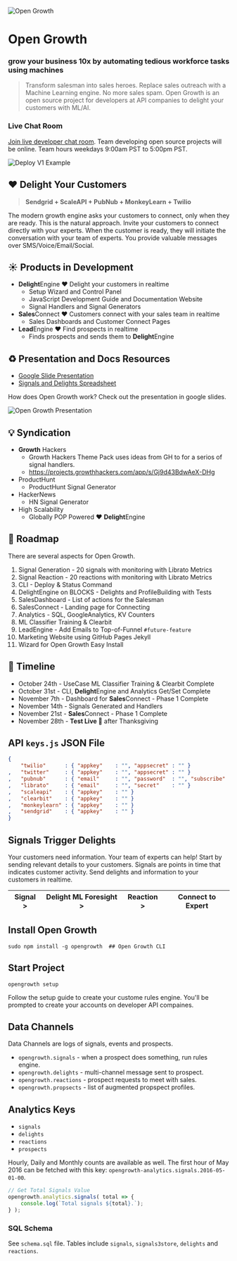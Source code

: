 ![Open Growth](http://i.imgur.com/Pug4ybX.gif)

# Open Growth 

### grow your business 10x by automating tedious workforce tasks using machines

> Transform salesman into sales heroes.
Replace sales outreach with a Machine Learning engine.
No more sales spam.
Open Growth is an open source project for developers at 
API companies to delight your customers with ML/AI.

### Live Chat Room

[Join live developer chat room](https://www.flowdock.com/invitations/5abd296da8ea9a65ca2f585b61fefa332ed858af).
Team developing open source projects will be online.
Team hours weekdays 9:00am PST to 5:00pm PST.

![Deploy V1 Example](http://i.imgur.com/NuobuFP.gif)

## ❤️  Delight Your Customers

> **Sendgrid + ScaleAPI + PubNub + MonkeyLearn + Twilio**

The modern growth engine asks your customers to connect,
only when they are ready.
This is the natural approach.
Invite your customers to connect directly with your experts.
When the customer is ready,
they will initiate the conversation with your team of experts.
You provide valuable messages over SMS/Voice/Email/Social.

## ☀️  Products in Development

 - **Delight**Engine ❤️  Delight your customers in realtime
    - Setup Wizard and Control Panel
    - JavaScript Development Guide and Documentation Website
    - Signal Handlers and Signal Generators
 - **Sales**Connect ❤️  Customers connect with your sales team in realtime
    - Sales Dashboards and Customer Connect Pages
 - **Lead**Engine ❤️  Find prospects in realtime
    - Finds prospects and sends them to **Delight**Engine

## ♻️  Presentation and Docs Resources

 - [Google Slide Presentation](https://docs.google.com/presentation/d/1AwuSLz5Cm2psVG1_0sdiMhrHSjmQe-bzVnXZJGMfxdY/edit?usp=sharing)
 - [Signals and Delights Spreadsheet](https://docs.google.com/spreadsheets/d/1nqer8pzLd00f0XljlNipYQxsjMZq3p6WVv1XzM4ulB0/edit#gid=0)

How does Open Growth work?
Check out the presentation in google slides.

![Open Growth Presentation](http://i.imgur.com/XV0Tcxn.gif)

## 💡  Syndication

 - **Growth** Hackers
    - Growth Hackers Theme Pack uses ideas from GH to for a serios of signal handlers.
    - https://projects.growthhackers.com/app/s/Gj9d43BdwAeX-DHg
 - ProductHunt
    - ProductHunt Signal Generator
 - HackerNews
    - HN Signal Generator
 - High Scalability
    - Globally POP Powered ❤️  **Delight**Engine

## 🚧  Roadmap

There are several aspects for Open Growth.

 1. Signal Generation - 20 signals with monitoring with Librato Metrics
 2. Signal Reaction - 20 reactions with monitoring with Librato Metrics
 2. CLI - Deploy & Status Command
 2. DelightEngine on BLOCKS - Delights and ProfileBuilding with Tests
 3. SalesDashboard - List of actions for the Salesman
 3. SalesConnect - Landing page for Connecting
 3. Analytics - SQL, GoogleAnalytics, KV Counters
 4. ML Classifier Training & Clearbit
 5. LeadEngine - Add Emails to Top-of-Funnel `#future-feature`
 6. Marketing Website using GitHub Pages Jekyll
 7. Wizard for Open Growth Easy Install

## 📅  Timeline

 - October 24th - UseCase ML Classifier Training & Clearbit Complete
 - October 31st - CLI, **Delight**Engine and Analytics Get/Set Complete
 - November 7th - Dashboard for **Sales**Connect - Phase 1 Complete
 - November 14th - Signals Generated and Handlers
 - November 21st - **Sales**Connect - Phase 1 Complete
 - November 28th - **Test Live 🎉** after Thanksgiving

## API `keys.js` JSON File

```json
{
    "twilio"      : { "appkey"    : "", "appsecret" : "" }
,   "twitter"     : { "appkey"    : "", "appsecret" : "" }
,   "pubnub"      : { "email"     : "", "password"  : "", "subscribe" : "", "publish" : "", "secret" : "" }
,   "librato"     : { "email"     : "", "secret"    : "" }
,   "scaleapi"    : { "appkey"    : "" }
,   "clearbit"    : { "appkey"    : "" }
,   "monkeylearn" : { "appkey"    : "" }
,   "sendgrid"    : { "appkey"    : "" }
}
```

## Signals Trigger Delights

Your customers need information.
Your team of experts can help!
Start by sending relevant details to your customers.
Signals are points in time that indicates customer activity.
Send delights and information to your customers in realtime.

| Signal > | Delight ML Foresight >   | Reaction >   | Connect to Expert    |
| -------- | ------------------------ | ------------ | -------------------- |

## Install Open Growth

```shell
sudo npm install -g opengrowth  ## Open Growth CLI
```

## Start Project

```shell
opengrowth setup
```

Follow the setup guide to create your custome rules engine.
You'll be prompted to create your accounts on developer API compaines.

## Data Channels

Data Channels are logs of signals, events and prospects.

 - `opengrowth.signals`   - when a prospect does something, run rules engine.
 - `opengrowth.delights`  - multi-channel message sent to prospect.
 - `opengrowth.reactions` - prospect requests to meet with sales.
 - `opengrowth.propsects` - list of augmented propspect profiles.

## Analytics Keys

  - `signals`
  - `delights`
  - `reactions`
  - `prospects`

Hourly, Daily and Monthly counts are available as well.
The first hour of May 2016 can be fetched with this key:
`opengrowth-analytics.signals.2016-05-01-00`.

```javascript
// Get Total Signals Value
opengrowth.analytics.signals( total => {
    console.log(`Total signals ${total}.`);
} );
```

### SQL Schema

See `schema.sql` file.
Tables include `signals`,
`signals3store`,
`delights` and
`reactions`.
